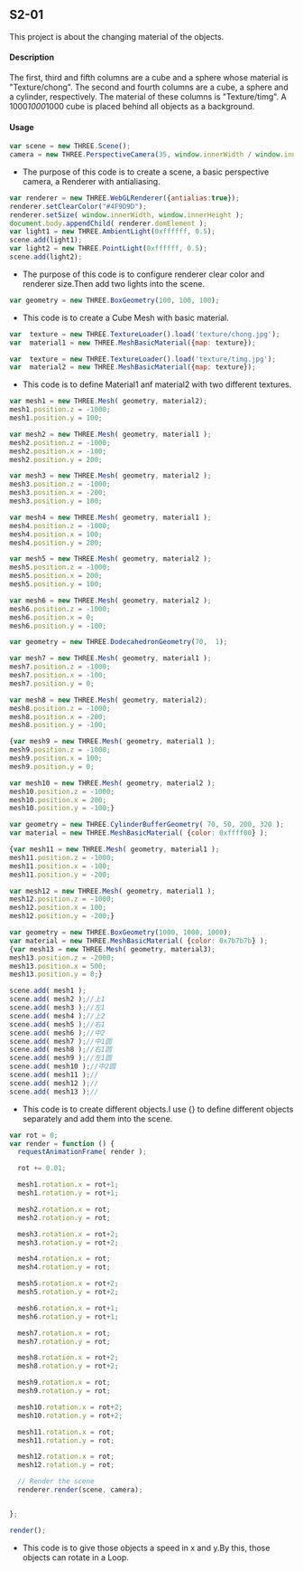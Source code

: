 ## S2-01 ##
This project is about the changing material of the objects.

#### Description ####
The first, third and fifth columns are a cube and a sphere whose material is "Texture/chong". The second and fourth columns are a cube, a sphere and a cylinder, respectively. The material of these columns is "Texture/timg". A 1000*1000*1000 cube is placed behind all objects as a background.

#### Usage ####
```javascript
var scene = new THREE.Scene();
camera = new THREE.PerspectiveCamera(35, window.innerWidth / window.innerHeight, 300, 10000 );
```
* The purpose of this code is to create a scene, a basic perspective camera, a Renderer with antialiasing.

```javascript
var renderer = new THREE.WebGLRenderer({antialias:true});
renderer.setClearColor("#4F9D9D");
renderer.setSize( window.innerWidth, window.innerHeight );
document.body.appendChild( renderer.domElement );
var light1 = new THREE.AmbientLight(0xffffff, 0.5);
scene.add(light1);
var light2 = new THREE.PointLight(0xffffff, 0.5);
scene.add(light2);
```
* The purpose of this code is to  configure renderer clear color and renderer size.Then add two lights into the scene.


```javascript
var geometry = new THREE.BoxGeometry(100, 100, 100);
```
* This code is to create a Cube Mesh with basic material.


```javascript
var  texture = new THREE.TextureLoader().load('texture/chong.jpg');
var  material1 = new THREE.MeshBasicMaterial({map: texture});

var  texture = new THREE.TextureLoader().load('texture/timg.jpg');
var  material2 = new THREE.MeshBasicMaterial({map: texture});

```
* This code is to define Material1 anf material2 with two different textures.



```javascript
var mesh1 = new THREE.Mesh( geometry, material2);
mesh1.position.z = -1000;
mesh1.position.y = 100;

var mesh2 = new THREE.Mesh( geometry, material1 );
mesh2.position.z = -1000;
mesh2.position.x = -100;
mesh2.position.y = 200;

var mesh3 = new THREE.Mesh( geometry, material2 );
mesh3.position.z = -1000;
mesh3.position.x = -200;
mesh3.position.y = 100;

var mesh4 = new THREE.Mesh( geometry, material1 );
mesh4.position.z = -1000;
mesh4.position.x = 100;
mesh4.position.y = 200;

var mesh5 = new THREE.Mesh( geometry, material2 );
mesh5.position.z = -1000;
mesh5.position.x = 200;
mesh5.position.y = 100;

var mesh6 = new THREE.Mesh( geometry, material2 );
mesh6.position.z = -1000;
mesh6.position.x = 0;
mesh6.position.y = -100;

var geometry = new THREE.DodecahedronGeometry(70,  1);

var mesh7 = new THREE.Mesh( geometry, material1 );
mesh7.position.z = -1000;
mesh7.position.x = -100;
mesh7.position.y = 0;

var mesh8 = new THREE.Mesh( geometry, material2);
mesh8.position.z = -1000;
mesh8.position.x = -200;
mesh8.position.y = -100;

{var mesh9 = new THREE.Mesh( geometry, material1 );
mesh9.position.z = -1000;
mesh9.position.x = 100;
mesh9.position.y = 0;

var mesh10 = new THREE.Mesh( geometry, material2 );
mesh10.position.z = -1000;
mesh10.position.x = 200;
mesh10.position.y = -100;}

var geometry = new THREE.CylinderBufferGeometry( 70, 50, 200, 320 );
var material = new THREE.MeshBasicMaterial( {color: 0xffff00} );

{var mesh11 = new THREE.Mesh( geometry, material1 );
mesh11.position.z = -1000;
mesh11.position.x = -100;
mesh11.position.y = -200;

var mesh12 = new THREE.Mesh( geometry, material1 );
mesh12.position.z = -1000;
mesh12.position.x = 100;
mesh12.position.y = -200;}

var geometry = new THREE.BoxGeometry(1000, 1000, 1000);
var material = new THREE.MeshBasicMaterial( {color: 0x7b7b7b} );
{var mesh13 = new THREE.Mesh( geometry, material3);
mesh13.position.z = -2000;
mesh13.position.x = 500;
mesh13.position.y = 0;}

scene.add( mesh1 );
scene.add( mesh2 );//上1
scene.add( mesh3 );//左1
scene.add( mesh4 );//上2
scene.add( mesh5 );//右1
scene.add( mesh6 );//中2
scene.add( mesh7 );//中1圆
scene.add( mesh8 );//右1圆
scene.add( mesh9 );//左1圆
scene.add( mesh10 );//中2圆
scene.add( mesh11 );//
scene.add( mesh12 );//
scene.add( mesh13 );//
```
* This code is to create different objects.I use {} to define different objects separately and add them into the scene.


```javascript
var rot = 0;
var render = function () {
  requestAnimationFrame( render );

  rot += 0.01;

  mesh1.rotation.x = rot+1;
  mesh1.rotation.y = rot+1;

  mesh2.rotation.x = rot;
  mesh2.rotation.y = rot;

  mesh3.rotation.x = rot+2;
  mesh3.rotation.y = rot+2;

  mesh4.rotation.x = rot;
  mesh4.rotation.y = rot;

  mesh5.rotation.x = rot+2;
  mesh5.rotation.y = rot+2;

  mesh6.rotation.x = rot+1;
  mesh6.rotation.y = rot+1;

  mesh7.rotation.x = rot;
  mesh7.rotation.y = rot;

  mesh8.rotation.x = rot+2;
  mesh8.rotation.y = rot+2;

  mesh9.rotation.x = rot;
  mesh9.rotation.y = rot;

  mesh10.rotation.x = rot+2;
  mesh10.rotation.y = rot+2;

  mesh11.rotation.x = rot;
  mesh11.rotation.y = rot;

  mesh12.rotation.x = rot;
  mesh12.rotation.y = rot;

  // Render the scene
  renderer.render(scene, camera);


};

render();
```
* This code is to give those objects a speed in x and y.By this, those objects can rotate in a Loop.
